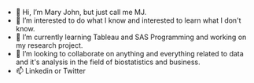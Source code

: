 - 👋 Hi, I’m Mary John, but just call me MJ.
- 👀 I’m interested to do what I know and interested to learn what I don't know.
- 🌱 I’m currently learning Tableau and SAS Programming and working on my research project.
- 💞️ I’m looking to collaborate on anything and everything related to data and it's analysis in the field of biostatistics and business.
- 📫 Linkedin or Twitter

<!---
marie4maria/marie4maria is a ✨ special ✨ repository because its `README.md` (this file) appears on your GitHub profile.
You can click the Preview link to take a look at your changes.
--->
